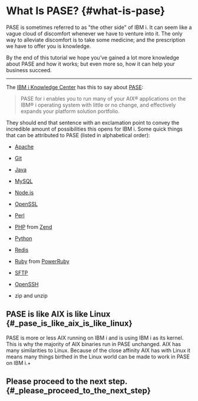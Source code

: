 # What Is PASE? {#what-is-pase}

PASE is sometimes referred to as "the other side" of IBM i. It can seem like a vague cloud of discomfort whenever we have to venture into it. The only way to alleviate discomfort is to take some medicine; and the prescription we have to offer you is knowledge.

By the end of this tutorial we hope you’ve gained a lot more knowledge about PASE and how it works; but even more so, how it can help your business succeed.

---

The [IBM i Knowledge Center](http://www.ibm.com/support/knowledgecenter/) has this to say about [PASE](https://kti.news/pase-v73):

> PASE for i enables you to run many of your AIX® applications on the IBM® i operating system with little or no change, and effectively expands your platform solution portfolio.

They should end that sentence with an exclamation point to convey the incredible amount of possibilities this opens for IBM i. Some quick things that can be attributed to PASE \(listed in alphabetical order\):

* [Apache](http://httpd.apache.org/)

* [Git](https://git-scm.com)

* [Java](https://java.com/en/)

* [MySQL](http://www.mysql.com/)

* [Node.js](https://nodejs.org)

* [OpenSSL](https://www.openssl.org/)

* [Perl](https://www.perl.org/)

* [PHP](http://php.net/) from [Zend](http://zend.com)

* [Python](https://www.python.org/)

* [Redis](https://redis.io/)

* [Ruby](https://www.ruby-lang.org) from [PowerRuby](http://powerruby.com)

* [SFTP](https://en.wikipedia.org/wiki/SSH_File_Transfer_Protocol)

* [OpenSSH](https://www.openssh.com/)

* zip and unzip

## PASE is like AIX is like Linux {#_pase_is_like_aix_is_like_linux}

PASE is more or less AIX running on IBM i and is using IBM i as its kernel. This is why the majority of AIX binaries run in PASE unchanged. AIX has many similarities to Linux. Because of the close affinity AIX has with Linux it means many things birthed in the Linux world can be made to work in PASE on IBM i.+

## Please proceed to the next step. {#_please_proceed_to_the_next_step}



